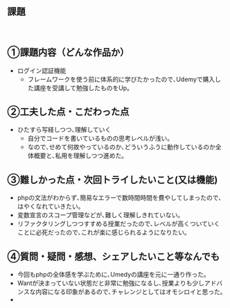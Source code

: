 ## 課題
​
## ①課題内容（どんな作品か）
- ログイン認証機能
  - フレームワークを使う前に体系的に学びたかったので､Udemyで購入した講座を受講して勉強したものをUp｡


## ②工夫した点・こだわった点
- ひたすら写経しつつ､理解していく
  - 自分でコードを書いているものの思考レベルが浅い｡
  - なので､せめて何故やっているのか､どういうふうに動作しているのか全体概要と､私用を理解しつつ進めた｡



## ③難しかった点・次回トライしたいこと(又は機能)
- phpの文法がわからず､簡易なエラーで数時間時間を費やしてしまったので､はやくなれていきたい｡
- 変数宣言のスコープ管理などが､難しく理解しきれていない｡
- リファクタリングしつつすすめる授業だったので､レベルが高くついていくことに必死だったので､これが楽に感じられるようになりたい｡

## ④質問・疑問・感想、シェアしたいこと等なんでも
- 今回もphpの全体感を学ぶために､Umedyの講座を元に一通り作った｡
- Wantが決まっていない状態だと非常に勉強になるし､授業よりも少しアドバンスな内容になる印象があるので､チャレンジとしてはオモシロイと思った｡
- 
